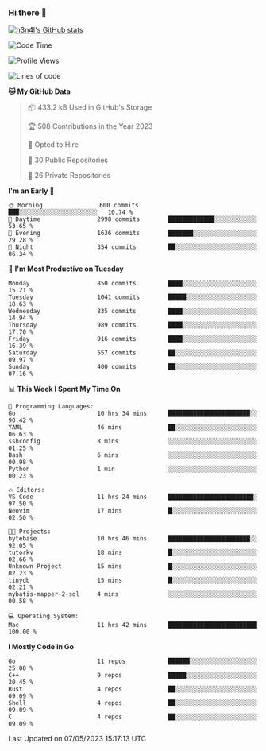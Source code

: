 ### Hi there 👋

[![h3n4l's GitHub stats](https://github-readme-stats.vercel.app/api?username=h3n4l&count_private=true&show_icons=true&theme=radical)](https://github.com/h3n4l/github-readme-stats)

<!--START_SECTION:waka-->
![Code Time](http://img.shields.io/badge/Code%20Time-1%2C202%20hrs%2033%20mins-blue)

![Profile Views](http://img.shields.io/badge/Profile%20Views-4-blue)

![Lines of code](https://img.shields.io/badge/From%20Hello%20World%20I%27ve%20Written-2.9%20million%20lines%20of%20code-blue)

**🐱 My GitHub Data** 

> 📦 433.2 kB Used in GitHub's Storage 
 > 
> 🏆 508 Contributions in the Year 2023
 > 
> 💼 Opted to Hire
 > 
> 📜 30 Public Repositories 
 > 
> 🔑 26 Private Repositories 
 > 
**I'm an Early 🐤** 

```text
🌞 Morning                600 commits         ███░░░░░░░░░░░░░░░░░░░░░░   10.74 % 
🌆 Daytime                2998 commits        █████████████░░░░░░░░░░░░   53.65 % 
🌃 Evening                1636 commits        ███████░░░░░░░░░░░░░░░░░░   29.28 % 
🌙 Night                  354 commits         ██░░░░░░░░░░░░░░░░░░░░░░░   06.34 % 
```
📅 **I'm Most Productive on Tuesday** 

```text
Monday                   850 commits         ████░░░░░░░░░░░░░░░░░░░░░   15.21 % 
Tuesday                  1041 commits        █████░░░░░░░░░░░░░░░░░░░░   18.63 % 
Wednesday                835 commits         ████░░░░░░░░░░░░░░░░░░░░░   14.94 % 
Thursday                 989 commits         ████░░░░░░░░░░░░░░░░░░░░░   17.70 % 
Friday                   916 commits         ████░░░░░░░░░░░░░░░░░░░░░   16.39 % 
Saturday                 557 commits         ██░░░░░░░░░░░░░░░░░░░░░░░   09.97 % 
Sunday                   400 commits         ██░░░░░░░░░░░░░░░░░░░░░░░   07.16 % 
```


📊 **This Week I Spent My Time On** 

```text
💬 Programming Languages: 
Go                       10 hrs 34 mins      ███████████████████████░░   90.42 % 
YAML                     46 mins             ██░░░░░░░░░░░░░░░░░░░░░░░   06.63 % 
sshconfig                8 mins              ░░░░░░░░░░░░░░░░░░░░░░░░░   01.25 % 
Bash                     6 mins              ░░░░░░░░░░░░░░░░░░░░░░░░░   00.98 % 
Python                   1 min               ░░░░░░░░░░░░░░░░░░░░░░░░░   00.23 % 

🔥 Editors: 
VS Code                  11 hrs 24 mins      ████████████████████████░   97.50 % 
Neovim                   17 mins             █░░░░░░░░░░░░░░░░░░░░░░░░   02.50 % 

🐱‍💻 Projects: 
bytebase                 10 hrs 46 mins      ███████████████████████░░   92.05 % 
tutorkv                  18 mins             █░░░░░░░░░░░░░░░░░░░░░░░░   02.66 % 
Unknown Project          15 mins             █░░░░░░░░░░░░░░░░░░░░░░░░   02.23 % 
tinydb                   15 mins             █░░░░░░░░░░░░░░░░░░░░░░░░   02.21 % 
mybatis-mapper-2-sql     4 mins              ░░░░░░░░░░░░░░░░░░░░░░░░░   00.58 % 

💻 Operating System: 
Mac                      11 hrs 42 mins      █████████████████████████   100.00 % 
```

**I Mostly Code in Go** 

```text
Go                       11 repos            ██████░░░░░░░░░░░░░░░░░░░   25.00 % 
C++                      9 repos             █████░░░░░░░░░░░░░░░░░░░░   20.45 % 
Rust                     4 repos             ██░░░░░░░░░░░░░░░░░░░░░░░   09.09 % 
Shell                    4 repos             ██░░░░░░░░░░░░░░░░░░░░░░░   09.09 % 
C                        4 repos             ██░░░░░░░░░░░░░░░░░░░░░░░   09.09 % 
```




 Last Updated on 07/05/2023 15:17:13 UTC
<!--END_SECTION:waka-->

